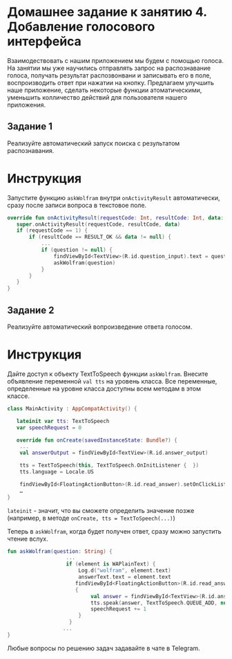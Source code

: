 # Домашнее задание к занятию 4. Добавление голосового интерфейса
Взаимодествовать с нашим приложением мы будем с помощью голоса. На занятии мы уже научились отправлять запрос на распознавание голоса, получать результат распозвонвани и записывать его в поле, воспроизводить ответ при нажатии на кнопку. Предлагаем улучшить наше приложение, сделать некоторые функции атоматическими, уменьшить колличество действий для пользователя нашего приложения. 

## Задание 1
Реализуйте автоматический запуск поиска с результатом распознавания.

# Инструкция

Запустите функцию `askWolfram` внутри `onActivityResult` автоматически, сразу после записи вопроса в текстовое поле.
```Kotlin
override fun onActivityResult(requestCode: Int, resultCode: Int, data: Intent?) {
   super.onActivityResult(requestCode, resultCode, data)
   if (requestCode == 1) {
       if (resultCode == RESULT_OK && data != null) {
           ...
           if (question != null) {
               findViewById<TextView>(R.id.question_input).text = question
               askWolfram(question)
           }
       }
   }
}
```


## Задание 2
Реализуйте автоматический вопроизведение ответа голосом.

# Инструкция

Дайте доступ к объекту TextToSpeech функции `askWolfram`.
Внесите объявление переменной `val tts` на уровень класса. Все переменные, определенные на уровне класса доступны всем методам в этом классе. 
```Kotlin
class MainActivity : AppCompatActivity() {

   lateinit var tts: TextToSpeech
   var speechRequest = 0

   override fun onCreate(savedInstanceState: Bundle?) {
    ...
    val answerOutput = findViewById<TextView>(R.id.answer_output)

    tts = TextToSpeech(this, TextToSpeech.OnInitListener {  })
    tts.language = Locale.US

    findViewById<FloatingActionButton>(R.id.read_answer).setOnClickListener {
    …
}
```

`lateinit` - значит, что вы сможете определить значение позже (например, в методе `onCreate, tts = TextToSpeech(...)`)

Теперь в `askWolfram`, когда будет получен ответ, сразу можно запустить чтение вслух.

```Kotlin
fun askWolfram(question: String) {
                   ...
                   if (element is WAPlainText) {
                       Log.d("wolfram", element.text)
                       answerText.text = element.text
                      findViewById<FloatingActionButton>(R.id.read_answer).setOnClickListener            
                      {
                           val answer = findViewById<TextView>(R.id.answer_output).text.toString()
                           tts.speak(answer, TextToSpeech.QUEUE_ADD, null, speechRequest.toString())
                           speechRequest += 1
                       }
                    }
                  ...
}
```


Любые вопросы по решению задач задавайте в чате в Telegram.
